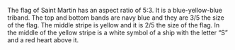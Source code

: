 The flag of Saint Martin has an aspect ratio of 5:3. It is a blue-yellow-blue triband. The top and bottom bands are navy blue and they are 3/5 the size of the flag. The middle stripe is yellow and it is 2/5 the size of the flag. In the middle of the yellow stripe is a white symbol of a ship with the letter “S” and a red heart above it.